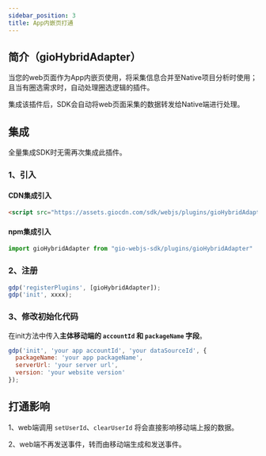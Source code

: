 ```yaml
---
sidebar_position: 3
title: App内嵌页打通
---
```


## 简介（gioHybridAdapter）

当您的web页面作为App内嵌页使用，将采集信息合并至Native项目分析时使用；且当有圈选需求时，自动处理圈选逻辑的插件。

集成该插件后，SDK会自动将web页面采集的数据转发给Native端进行处理。

## 集成

全量集成SDK时无需再次集成此插件。

### 1、引入

#### CDN集成引入

```html
<script src="https://assets.giocdn.com/sdk/webjs/plugins/gioHybridAdapter.js"></script>
```

#### npm集成引入

```js
import gioHybridAdapter from "gio-webjs-sdk/plugins/gioHybridAdapter"
```

### 2、注册

```js
gdp('registerPlugins', [gioHybridAdapter]);
gdp('init', xxxx);
```

### 3、修改初始化代码

在init方法中传入**主体移动端的 `accountId` 和 `packageName` 字段**。

```js
gdp('init', 'your app accountId', 'your dataSourceId', {
  packageName: 'your app packageName',
  serverUrl: 'your server url',
  version: 'your website version'
});
```

## 打通影响

1、web端调用 `setUserId`、`clearUserId` 将会直接影响移动端上报的数据。

2、web端不再发送事件，转而由移动端生成和发送事件。
